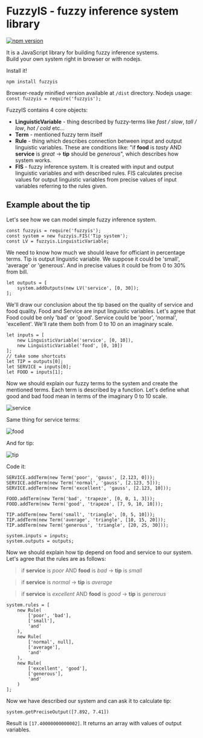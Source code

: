 # FuzzyIS - fuzzy inference system library
[![npm version](https://badge.fury.io/js/fuzzyis.svg)](https://badge.fury.io/js/fuzzyis) 

It is a JavaScript library for building fuzzy inference systems.  
Build your own system right in browser or with nodejs.  

Install it!

`npm install fuzzyis`

Browser-ready minified version available at `/dist` directory.
Nodejs usage:
`const fuzzyis = require('fuzzyis');`

FuzzyIS contains 4 core objects:

* **LinguisticVariable** - thing described by fuzzy-terms like *fast / slow*, *tall / low*, *hot / cold* etc...
* **Term** - mentioned fuzzy term itself
* **Rule** - thing which describes connection between input and output linguistic variables. These are conditions like: "if **food** is *tasty* AND **service** is *great* -> **tip** should be *generous*", which describes how system works.
* **FIS** - fuzzy inference system. It is created with input and output linguistic variables and with described rules.
FIS calculates precise values for output linguistic variables from precise values of input variables referring to the rules given.

## Example about the tip

Let's see how we can model simple fuzzy inference system.

    const fuzzyis = require('fuzzyis');
    const system = new fuzzyis.FIS('Tip system');
    const LV = fuzzyis.LinguisticVariable;

We need to know how much we should leave for officiant in percentage terms. Tip is output linguistic variable. We suppose it could be 'small', 'average' or 'generous'. And in precise values it could be from 0 to 30% from bill.

    let outputs = [
        system.addOutputs(new LV('service', [0, 30]);
    ];

We'll draw our conclusion about the tip based on the quality of service and food quality. Food and Service are input linguistic variables.
Let's agree that Food could be only 'bad' or 'good'. Service could be 'poor', 'normal', 'excellent'. We'll rate them both from 0 to 10 on an imaginary scale.

    let inputs = [
        new LinguisticVariable('service', [0, 10]),
        new LinguisticVariable('food', [0, 10])
    ];
    // take some shortcuts
    let TIP = outputs[0];
    let SERVICE = inputs[0];
    let FOOD = inputs[1];
Now we should explain our fuzzy terms to the system and create the mentioned terms. Each term is described by a function.
Let's define what good and bad food mean in terms of the imaginary 0 to 10 scale.

![service](https://cloud.githubusercontent.com/assets/4989157/21298562/be79342c-c5e6-11e6-8d87-27912258a418.png)

Same thing for service terms:

![food](https://cloud.githubusercontent.com/assets/4989157/21298567/db682a84-c5e6-11e6-85d5-2469cfc729f0.png)

And for tip:

![tip](https://cloud.githubusercontent.com/assets/4989157/21298571/eceb88be-c5e6-11e6-8752-b53de217e6b9.png)

Code it:

    SERVICE.addTerm(new Term('poor', 'gauss', [2.123, 0]));
    SERVICE.addTerm(new Term('normal', 'gauss', [2.123, 5]));
    SERVICE.addTerm(new Term('excellent', 'gauss', [2.123, 10]));

    FOOD.addTerm(new Term('bad', 'trapeze', [0, 0, 1, 3]));
    FOOD.addTerm(new Term('good', 'trapeze', [7, 9, 10, 10]));

    TIP.addTerm(new Term('small', 'triangle', [0, 5, 10]));
    TIP.addTerm(new Term('average', 'triangle', [10, 15, 20]));
    TIP.addTerm(new Term('generous', 'triangle', [20, 25, 30]));

    system.inputs = inputs;
    system.outputs = outputs;

Now we should explain how tip depend on food and service to our system. Let's agree that the rules are as follows:

> if **service** is *poor* AND **food** is *bad* -> **tip** is *small*

> if **service** is *normal* -> **tip** is *average*

> if **service** is *excellent* AND **food** is *good* -> **tip** is *generous*

    system.rules = [
        new Rule(
            ['poor', 'bad'],
            ['small'],
            'and'
        ),
        new Rule(
            ['normal', null],
            ['average'],
            'and'
        ),
        new Rule(
            ['excellent', 'good'],
            ['generous'],
            'and'
        )
    ];

Now we have described our system and can ask it to calculate tip:

    system.getPreciseOutput([7.892, 7.41])

Result is `[17.40000000000002]`. It returns an array with values of output variables.
